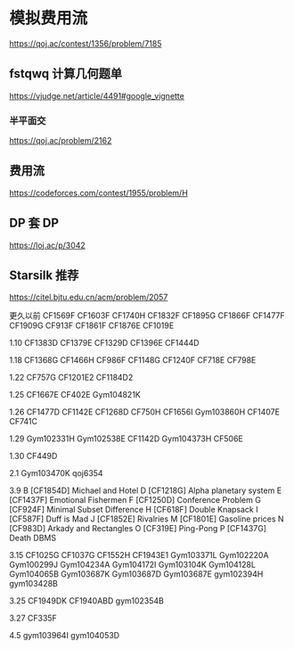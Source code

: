 # 模拟费用流

https://qoj.ac/contest/1356/problem/7185

## fstqwq 计算几何题单

https://vjudge.net/article/4491#google_vignette

### 半平面交

https://qoj.ac/problem/2162

## 费用流

https://codeforces.com/contest/1955/problem/H

## DP 套 DP

https://loj.ac/p/3042

## Starsilk 推荐

https://citel.bjtu.edu.cn/acm/problem/2057

更久以前
CF1569F CF1603F CF1740H CF1832F CF1895G CF1866F CF1477F CF1909G CF913F CF1861F CF1876E CF1019E

1.10
CF1383D CF1379E CF1329D CF1396E CF1444D

1.18
CF1368G CF1466H CF986F CF1148G CF1240F CF718E CF798E

1.22
CF757G CF1201E2 CF1184D2

1.25
CF1667E CF402E Gym104821K

1.26
CF1477D CF1142E CF1268D CF750H CF1656I Gym103860H CF1407E CF741C 

1.29
Gym102331H Gym102538E CF1142D Gym104373H CF506E

1.30
CF449D

2.1
Gym103470K qoj6354

3.9
B	[CF1854D] Michael and Hotel
D	[CF1218G] Alpha planetary system
E	[CF1437F] Emotional Fishermen
F	[CF1250D] Conference Problem
G	[CF924F] Minimal Subset Difference
H	[CF618F] Double Knapsack
I	[CF587F] Duff is Mad
J	[CF1852E] Rivalries
M	[CF1801E] Gasoline prices
N	[CF983D] Arkady and Rectangles
O	[CF319E] Ping-Pong
P	[CF1437G] Death DBMS

3.15
CF1025G CF1037G CF1552H CF1943E1 
Gym103371L Gym102220A Gym100299J Gym104234A
Gym104172I Gym103104K Gym104128L Gym104065B
Gym103687K Gym103687D Gym103687E gym102394H gym103428B

3.25
CF1949DK CF1940ABD gym102354B

3.27
CF335F

4.5
gym103964I gym104053D